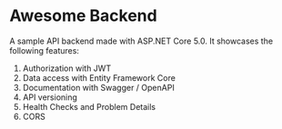 # Awesome Backend
A sample API backend made with ASP.NET Core 5.0. It showcases the following features:

1. Authorization with JWT
2. Data access with Entity Framework Core
3. Documentation with Swagger / OpenAPI
4. API versioning
5. Health Checks and Problem Details
6. CORS


